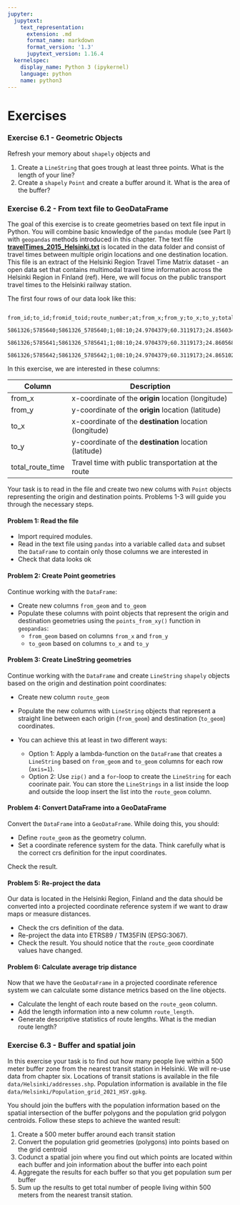 ```yaml
---
jupyter:
  jupytext:
    text_representation:
      extension: .md
      format_name: markdown
      format_version: '1.3'
      jupytext_version: 1.16.4
  kernelspec:
    display_name: Python 3 (ipykernel)
    language: python
    name: python3
---
```


# Exercises

### Exercise 6.1 - Geometric Objects

Refresh your memory about `shapely` objects and 

1. Create a `LineString` that goes trough at least three points. What is the length of your line?
2. Create a `shapely` `Point` and create a buffer around it. What is the area of the buffer?


### Exercise 6.2 - From text file to GeoDataFrame


The goal of this exercise is to create geometries based on text file input in Python. You will combine basic knowledge of the `pandas` module (see Part I) with `geopandas` methods introduced in this chapter. The text file **[travelTimes_2015_Helsinki.txt](data/travelTimes_2015_Helsinki.txt)** is located in the data folder and consist of travel times between multiple origin locations and one destination location. This file is an extract of the Helsinki Region Travel Time Matrix dataset - an open data set that contains multimodal travel time information across the Helsinki Region in Finland (ref). Here, we will focus on the public transport travel times to the Helsinki railway station. 

The first four rows of our data look like this:

```
   from_id;to_id;fromid_toid;route_number;at;from_x;from_y;to_x;to_y;total_route_time;route_time;route_distance
   5861326;5785640;5861326_5785640;1;08:10;24.9704379;60.3119173;24.8560344;60.399940599999994;125.0;99.0;22917.6
   5861326;5785641;5861326_5785641;1;08:10;24.9704379;60.3119173;24.8605682;60.4000135;123.0;102.0;23123.5
   5861326;5785642;5861326_5785642;1;08:10;24.9704379;60.3119173;24.865102;60.4000863;125.0;103.0;23241.3
```

In this exercise, we are interested in these columns:

| Column | Description |
|--------|-------------|
| from_x | x-coordinate of the **origin** location (longitude) |
| from_y | y-coordinate of the **origin** location (latitude) |
| to_x   | x-coordinate of the **destination** location (longitude)|
| to_y   | y-coordinate of the **destination** location (latitude) |
| total_route_time | Travel time with public transportation at the route |

Your task is to read in the file and create two new colums with `Point` objects representing the origin and destination points. Problems 1-3 will guide you through the necessary steps.



#### Problem 1: Read the file

- Import required modules.
- Read in the text file using `pandas` into a variable called `data` and subset the `DataFrame` to contain only those columns we are interested in
- Check that data looks ok



#### Problem 2: Create Point geometries

Continue working with the `DataFrame`:
- Create new columns `from_geom` and `to_geom`
- Populate these columns with point objects that represent the origin and destination geometries using the `points_from_xy()` function in `geopandas`:
    - `from_geom` based on columns `from_x` and `from_y`
    - `to_geom` based on columns `to_x` and `to_y`



#### Problem 3: Create LineString geometries

Continue working with the `DataFrame` and create `LineString` `shapely` objects based on the origin and destination point coordinates:

- Create new column `route_geom`
- Populate the new columns with `LineString` objects that represent a straight line between each origin (`from_geom`) and destination (`to_geom`) coordinates.

- You can achieve this at least in two different ways:
    - Option 1: Apply a lambda-function on the `DataFrame` that creates a `LineString` based on `from_geom` and `to_geom` columns for each row (`axis=1`).
    - Option 2: Use `zip()` and a `for`-loop to create the `LineString` for each coorinate pair. You can store the `LineStrings` in a list inside the loop and outside the loop insert the list into the `route_geom` column.



#### Problem 4: Convert DataFrame into a GeoDataFrame

Convert the `DataFrame` into a `GeoDataFrame`. While doing this, you should:
- Define `route_geom` as the geometry column.
- Set a coordinate reference system for the data. Think carefully what is the correct crs definition for the input coordinates.

Check the result. 


#### Problem 5: Re-project the data

Our data is located in the Helsinki Region, Finland and the data should be converted into a projected coordinate reference system if we want to draw maps or measure distances. 

- Check the crs definition of the data. 
- Re-project the data into ETRS89 / TM35FIN (EPSG:3067).
- Check the result. You should notice that the `route_geom` coordinate values have changed.


#### Problem 6: Calculate average trip distance

Now that we have the `GeoDataFrame` in a projected coordinate reference system we can calculate some distance metrics based on the line objects.

- Calculate the lenght of each route based on the `route_geom` column.
- Add the length information into a new column `route_length`.
- Generate descriptive statistics of route lengths. What is the median route length?


### Exercise 6.3 - Buffer and spatial join

In this exercise your task is to find out how many people live within a 500 meter buffer zone from the nearest transit station in Helsinki. We will re-use data from chapter six. Locations of transit stations is available in the file `data/Helsinki/addresses.shp`. Population information is available in the file `data/Helsinki/Population_grid_2021_HSY.gpkg`.

You should join the buffers with the population information based on the spatial intersection of the buffer polygons and the population grid polygon centroids. Follow these steps to achieve the wanted result:

1. Create a 500 meter buffer around each transit station
2. Convert the population grid geometries (polygons) into points based on the grid centroid
3. Codunct a spatial join where you find out which points are located within each buffer and join information about the buffer into each point
4. Aggregate the results for each buffer so that you get population sum per buffer
5. Sum up the results to get total number of people living within 500 meters from the nearest transit station.

```python

```
